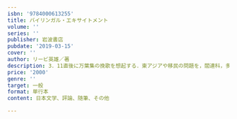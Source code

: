 ```yaml
---
isbn: '9784000613255'
title: バイリンガル・エキサイトメント
volume: ''
series: ''
publisher: 岩波書店
pubdate: '2019-03-15'
cover: ''
author: リービ英雄／著
description: 3．11直後に万葉集の挽歌を想起する．東アジアや移民の問題を，閻連科，多和田葉子，温又柔と語りあう．
price: '2000'
genre: ''
target: 一般
format: 単行本
content: 日本文学、評論、随筆、その他

---
```

